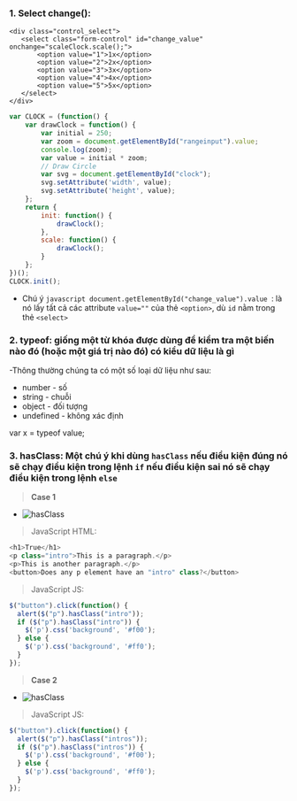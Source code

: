  ### 1. Select change():
 
 ```
 <div class="control_select">
    <select class="form-control" id="change_value" onchange="scaleClock.scale();">
        <option value="1">1x</option>
        <option value="2">2x</option>
        <option value="3">3x</option>
        <option value="4">4x</option>
        <option value="5">5x</option>
    </select>
</div>
```

```javascript
var CLOCK = (function() {
    var drawClock = function() {
        var initial = 250;
        var zoom = document.getElementById("rangeinput").value;
        console.log(zoom);
        var value = initial * zoom;
        // Draw Circle
        var svg = document.getElementById("clock");
        svg.setAttribute('width', value);
        svg.setAttribute('height', value);
    };
    return {
        init: function() {
            drawClock();
        },
        scale: function() {
            drawClock();
        }
    };
})();
CLOCK.init();
```

- Chú ý ```javascript document.getElementById("change_value").value ```: là nó lấy tất cả các attribute ```value=""``` của thẻ ```<option>```, dù ```id``` nằm trong thẻ ```<select>```

 ### 2. typeof: giống một từ khóa được dùng để kiểm tra một biến nào đó (hoặc một giá trị nào đó) có kiểu dữ liệu là gì
 
-Thông thường chúng ta có một số loại dữ liệu như sau:
  - number - số
  - string - chuỗi
  - object - đối tượng
  - undefined - không xác định
  
  var x = typeof value;
  
 ### 3. hasClass: Một chú ý khi dùng ```hasClass``` nếu điều kiện đúng nó sẽ chạy điều kiện trong lệnh ```if``` nếu điều kiện sai nó sẽ chạy điều kiện trong lệnh ```else```

>**Case 1**

- ![hasClass](https://github.com/daodc/Front-End-Develop-Technicals/blob/master/images/hasClass-2.jpg)

>JavaScript HTML:
```javascript
<h1>True</h1>
<p class="intro">This is a paragraph.</p>
<p>This is another paragraph.</p>
<button>Does any p element have an "intro" class?</button>
```

>JavaScript JS:
```javascript
$("button").click(function() {
  alert($("p").hasClass("intro"));
  if ($("p").hasClass("intro")) {
    $('p').css('background', '#f00');
  } else {
    $('p').css('background', '#ff0');
  }
});
```

>**Case 2**

- ![hasClass](https://github.com/daodc/Front-End-Develop-Technicals/blob/master/images/hasClass-1.jpg)

>JavaScript JS:
```javascript
$("button").click(function() {
  alert($("p").hasClass("intros"));
  if ($("p").hasClass("intros")) {
    $('p').css('background', '#f00');
  } else {
    $('p').css('background', '#ff0');
  }
});
```
